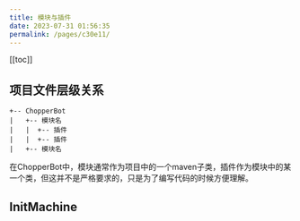 ```yaml
---
title: 模块与插件
date: 2023-07-31 01:56:35
permalink: /pages/c30e11/
---
```

[[toc]]
## 项目文件层级关系
```
+-- ChopperBot
|   +-- 模块名
|   |  +-- 插件
|   |  +-- 插件
|   +-- 模块名
```
在ChopperBot中，模块通常作为项目中的一个maven子类，插件作为模块中的某一个类，但这并不是严格要求的，只是为了编写代码的时候方便理解。
## InitMachine
